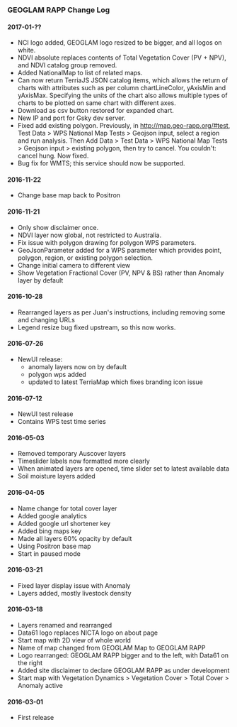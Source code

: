 ### GEOGLAM RAPP Change Log

#### 2017-01-??

* NCI logo added, GEOGLAM logo resized to be bigger, and all logos on white.
* NDVI absolute replaces contents of Total Vegetation Cover (PV + NPV), and NDVI catalog group removed.
* Added NationalMap to list of related maps.
* Can now return TerriaJS JSON catalog items, which allows the return of charts with attributes such as per column chartLineColor, yAxisMin and yAxisMax. Specifying the units of the chart also allows multiple types of charts to be plotted on same chart with different axes.
* Download as csv button restored for expanded chart.
* New IP and port for Gsky dev server.
* Fixed add existing polygon. Previously, in http://map.geo-rapp.org/#test, Test Data > WPS National Map Tests > Geojson input, select a region and run analysis. Then Add Data > Test Data > WPS National Map Tests > Geojson input > existing polygon, then try to cancel. You couldn't: cancel hung. Now fixed.
* Bug fix for WMTS; this service should now be supported.

#### 2016-11-22

* Change base map back to Positron

#### 2016-11-21

* Only show disclaimer once.
* NDVI layer now global, not restricted to Australia.
* Fix issue with polygon drawing for polygon WPS parameters.
* GeoJsonParameter added for a WPS parameter which provides point, polygon, region, or existing polygon selection.
* Change initial camera to different view
* Show Vegetation Fractional Cover (PV, NPV & BS) rather than Anomaly layer by default

#### 2016-10-28

* Rearranged layers as per Juan's instructions, including removing some and changing URLs
* Legend resize bug fixed upstream, so this now works.

#### 2016-07-26

* NewUI release:
    * anomaly layers now on by default
    * polygon wps added
    * updated to latest TerriaMap which fixes branding icon issue

#### 2016-07-12

* NewUI test release
* Contains WPS test time series

#### 2016-05-03

* Removed temporary Auscover layers
* Timeslider labels now formatted more clearly
* When animated layers are opened, time slider set to latest available data
* Soil moisture layers added

#### 2016-04-05

* Name change for total cover layer
* Added google analytics
* Added google url shortener key
* Added bing maps key
* Made all layers 60% opacity by default
* Using Positron base map
* Start in paused mode

#### 2016-03-21

* Fixed layer display issue with Anomaly
* Layers added, mostly livestock density

#### 2016-03-18

* Layers renamed and rearranged
* Data61 logo replaces NICTA logo on about page
* Start map with 2D view of whole world
* Name of map changed from GEOGLAM Map to GEOGLAM RAPP
* Logo rearranged: GEOGLAM RAPP bigger and to the left, with Data61 on the right
* Added site disclaimer to declare GEOGLAM RAPP as under development
* Start map with Vegetation Dynamics > Vegetation Cover > Total Cover > Anomaly active

#### 2016-03-01

* First release



